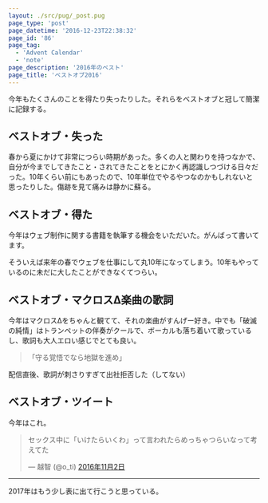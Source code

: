 ```yaml
---
layout: ./src/pug/_post.pug
page_type: 'post'
page_datetime: '2016-12-23T22:38:32'
page_id: '86'
page_tag:
  - 'Advent Calendar'
  - 'note'
page_description: '2016年のベスト'
page_title: 'ベストオブ2016'
---
```

今年もたくさんのことを得たり失ったりした。それらをベストオブと冠して簡潔に記録する。

## ベストオブ・失った

春から夏にかけて非常につらい時期があった。多くの人と関わりを持つなかで、自分が今までしてきたこと・されてきたことをとにかく再認識しつづける日々だった。10年くらい前にもあったので、10年単位でやるやつなのかもしれないと思ったりした。傷跡を見て痛みは静かに蘇る。

## ベストオブ・得た

今年はウェブ制作に関する書籍を執筆する機会をいただいた。がんばって書いてます。

<aside>そういえば来年の春でウェブを仕事にして丸10年になってしまう。10年もやっているのに未だに大したことができなくてつらい。</aside>

## ベストオブ・マクロスΔ楽曲の歌詞

今年はマクロスΔをちゃんと観てて、それの楽曲がすんげー好き。中でも「破滅の純情」はトランペットの伴奏がクールで、ボーカルも落ち着いて歌っているし、歌詞も大人エロい感じでとても良い。

>  「守る覚悟でなら地獄を進め」

配信直後、歌詞が刺さりすぎて出社拒否した（してない）

## ベストオブ・ツイート

今年はこれ。

<blockquote class="twitter-tweet" data-lang="ja"><p lang="ja" dir="ltr">セックス中に「いけたらいくわ」って言われたらめっちゃつらいなって考えてた</p>— 越智 (@o_ti) <a href="https://twitter.com/o_ti/status/793630101543919617">2016年11月2日</a></blockquote>
<script async src="//platform.twitter.com/widgets.js" charset="utf-8"></script>

---

2017年はもう少し表に出て行こうと思っている。
